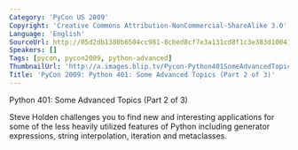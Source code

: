 ```yaml
---
Category: 'PyCon US 2009'
Copyright: 'Creative Commons Attribution-NonCommercial-ShareAlike 3.0'
Language: 'English'
SourceUrl: http://05d2db1380b6504cc981-8cbed8cf7e3a131cd8f1c3e383d10041.r93.cf2.rackcdn.com/pycon-us-2009/159_pycon-2009-python-401-some-advanced-topics-part-2-of-3.mp4
Speakers: []
Tags: [pycon, pycon2009, python-advanced]
ThumbnailUrl: 'http://a.images.blip.tv/Pycon-Python401SomeAdvancedTopicsPart002889-455.jpg'
Title: 'PyCon 2009: Python 401: Some Advanced Topics (Part 2 of 3)'
---
```

Python 401: Some Advanced Topics (Part 2 of 3)

  
Steve Holden challenges you to find new and interesting applications for some
of the less heavily utilized features of Python including generator
expressions, string interpolation, iteration and metaclasses.

